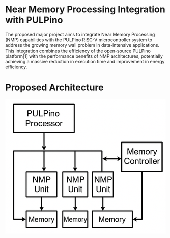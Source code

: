 # Near Memory Processing Integration with PULPino
The proposed major project aims to integrate Near Memory Processing (NMP) capabilities with the PULPino RISC-V microcontroller system to address the growing memory wall problem in data-intensive applications. This integration combines the efficiency of the open-source PULPino platform[1] with the performance benefits of NMP architectures, potentially achieving a massive reduction in execution time and improvement in energy efficiency.

# Proposed Architecture
![pulp arch](./assests/proposed_arch.png)
